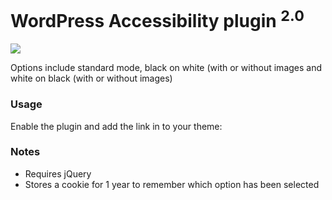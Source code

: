 <h1>WordPress Accessibility plugin <sup>2.0</sup></h1>

<img src="http://i.imgur.com/1qTxWNQ.png" />

Options include standard mode, black on white (with or without images and white on black (with or without images)

<h3>Usage</h3>

Enable the plugin and add the link in to your theme:

<code><?php echo wpacc_option_link; ?></code>

<h3>Notes</h3>

* Requires jQuery
* Stores a cookie for 1 year to remember which option has been selected
